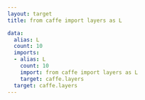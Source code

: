 ```yaml
---
layout: target
title: from caffe import layers as L

data:
  alias: L
  count: 10
  imports:
  - alias: L
    count: 10
    import: from caffe import layers as L
    target: caffe.layers
  target: caffe.layers
---
```

